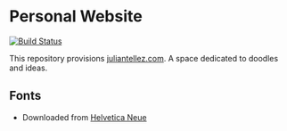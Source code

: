 # Personal Website

[![Build Status](https://cloud.drone.io/api/badges/juliantellez/personal-website/status.svg)](https://cloud.drone.io/juliantellez/personal-website)

This repository provisions [juliantellez.com](https://juliantellez.com). A space dedicated to doodles and ideas.

## Fonts

- Downloaded from [Helvetica Neue](https://downloadhelvetica.com/helvetica-neue-download-free/)